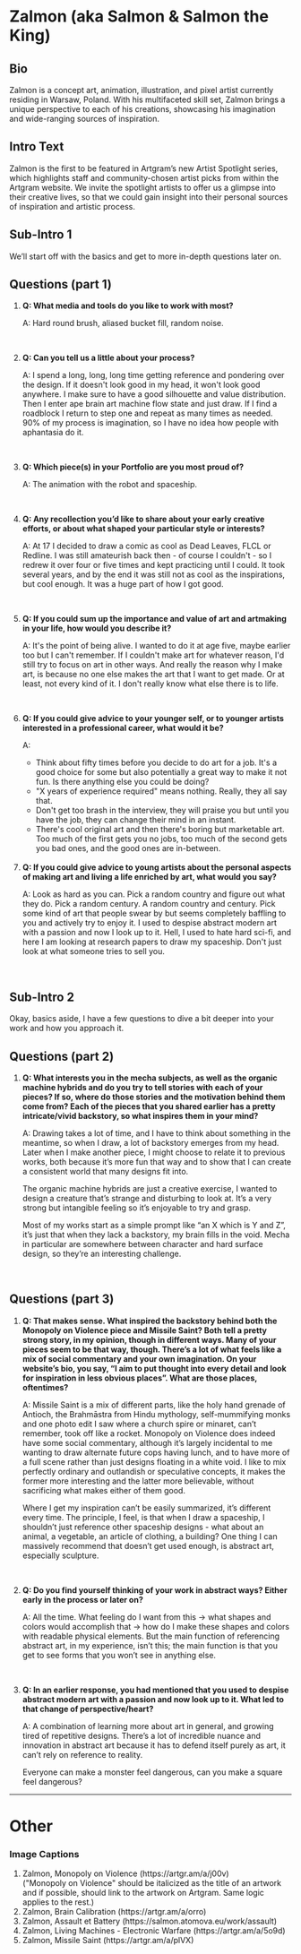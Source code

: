 # Zalmon (aka Salmon & Salmon the King)


## Bio

Zalmon is a concept art, animation, illustration, and pixel artist currently residing in Warsaw, Poland. With his multifaceted skill set, Zalmon brings a unique perspective to each of his creations, showcasing his imagination and wide-ranging sources of inspiration.

## Intro Text

Zalmon is the first to be featured in Artgram’s new Artist Spotlight series, which highlights staff and community-chosen artist picks from within the Artgram website. We invite the spotlight artists to offer us a glimpse into their creative lives, so that we could gain insight into their personal sources of inspiration and artistic process.

## Sub-Intro 1

We’ll start off with the basics and get to more in-depth questions later on.




## Questions (part 1)
<ol>
<li>
	<strong> Q: What media and tools do you like to work with most?</strong> <br>
	
A: Hard round brush, aliased bucket fill, random noise.
	</li><br>
	
<li>
<strong> Q: Can you tell us a little about your process?  </strong><br>
	
A: I spend a long, long, long time getting reference and pondering over the design. If it doesn't look good in my head, it won't look good anywhere. I make sure to have a good silhouette and value distribution. Then I enter ape brain art machine flow state and just draw. If I find a roadblock I return to step one and repeat as many times as needed. 90% of my process is imagination, so I have no idea how people with aphantasia do it. 
	</li> <br>

<li>
	<strong>Q:  Which piece(s) in your Portfolio are you most proud of?</strong> <br>

A: The animation with the robot and spaceship.
	</li><br>

<li>
<strong> Q: Any recollection you’d like to share about your early creative efforts, or about what shaped your particular style or interests?</strong> <br>
	
A: At 17 I decided to draw a comic as cool as Dead Leaves, FLCL or Redline. I was still amateurish back then - of course I couldn't - so I redrew it over four or five times and kept practicing until I could. It took several years, and by the end it was still not as cool as the inspirations, but cool enough. It was a huge part of how I got good.
	</li><br>

<li>
<strong> Q: If you could sum up the importance and value of art and artmaking in your life, how would you describe it?</strong> <br>
	
A: It's the point of being alive. I wanted to do it at age five, maybe earlier too but I can't remember. If I couldn't make art for whatever reason, I'd still try to focus on art in other ways. And really the reason why I make art, is because no one else makes the art that I want to get made. Or at least, not every kind of it. I don't really know what else there is to life.
	</li><br>


<li>
<strong> Q: If you could give advice to your younger self, or to younger artists interested in a professional career, what would it be? </strong><br>
	
A: 
- Think about fifty times before you decide to do art for a job. It's a good choice for some but also potentially a great way to make it not fun. Is there anything else you could be doing?
- "X years of experience required" means nothing. Really, they all say that.
- Don't get too brash in the interview, they will praise you but until you have the job, they can change their mind in an instant.
- There's cool original art and then there's boring but marketable art. Too much of the first gets you no jobs, too much of the second gets you bad ones, and the good ones are in-between.
	</li><br>

<li>
<strong> Q: If you could give advice to young artists about the personal aspects of making art and living a life enriched by art, what would you say? </strong><br>

A: Look as hard as you can. Pick a random country and figure out what they do. Pick a random century. A random country and century. Pick some kind of art that people swear by but seems completely baffling to you and actively try to enjoy it. I used to despise abstract modern art with a passion and now I look up to it. Hell, I used to hate hard sci-fi, and here I am looking at research papers to draw my spaceship. Don't just look at what someone tries to sell you.
	</li><br>

</ol>

## Sub-Intro 2

Okay, basics aside, I have a few questions to dive a bit deeper into your work and how you approach it.


## Questions (part 2)
<ol>
<li>
	<strong>Q: What interests you in the mecha subjects, as well as the organic machine hybrids and do you try to tell stories with each of your pieces? If so, where do those stories and the motivation behind them come from? Each of the pieces that you shared earlier has a pretty intricate/vivid backstory, so what inspires them in your mind? </strong><br>

A: Drawing takes a lot of time, and I have to think about something in the meantime, so when I draw, a lot of backstory emerges from my head. Later when I make another piece, I might choose to relate it to previous works, both because it’s more fun that way and to show that I can create a consistent world that many designs fit into. 

The organic machine hybrids are just a creative exercise, I wanted to design a creature that’s strange and disturbing to look at. It’s a very strong but intangible feeling so it’s enjoyable to try and grasp. 

Most of my works start as a simple prompt like “an X which is Y and Z”, it’s just that when they lack a backstory, my brain fills in the void. Mecha in particular are somewhere between character and hard surface design, so they’re an interesting challenge.
	</li><br>
</ol>

## Questions (part 3)
<ol>
<li>
	<strong>Q: That makes sense. What inspired the backstory behind both the Monopoly on Violence piece and Missile Saint? Both tell a pretty strong story, in my opinion, though in different ways. Many of your pieces seem to be that way, though. There’s a lot of what feels like a mix of social commentary and your own imagination. On your website’s bio, you say, “I aim to put thought into every detail and look for inspiration in less obvious places”. What are those places, oftentimes?</strong><br>

A: Missile Saint is a mix of different parts, like the holy hand grenade of Antioch, the Brahmāstra from Hindu mythology, self-mummifying monks and one photo edit I saw where a church spire or minaret, can’t remember, took off like a rocket. Monopoly on Violence does indeed have some social commentary, although it’s largely incidental to me wanting to draw alternate future cops having lunch, and to have more of a full scene rather than just designs floating in a white void. I like to mix perfectly ordinary and outlandish or speculative concepts, it makes the former more interesting and the latter more believable, without sacrificing what makes either of them good.

Where I get my inspiration can’t be easily summarized, it’s different every time. The principle, I feel, is that when I draw a spaceship, I shouldn’t just reference other spaceship designs - what about an animal, a vegetable, an article of clothing, a building? One thing I can massively recommend that doesn’t get used enough, is abstract art, especially sculpture.
	</li><br>

<li>
<strong>Q: Do you find yourself thinking of your work in abstract ways? Either early in the process or later on?</strong><br>

A: All the time. What feeling do I want from this → what shapes and colors would accomplish that → how do I make these shapes and colors with readable physical elements. But the main function of referencing abstract art, in my experience, isn’t this; the main function is that you get to see forms that you won’t see in anything else.
	</li><br>


<li>
<strong>Q: In an earlier response, you had mentioned that you used to despise abstract modern art with a passion and now look up to it. What led to that change of perspective/heart?</strong><br>

A: A combination of learning more about art in general, and growing tired of repetitive designs. There’s a lot of incredible nuance and innovation in abstract art because it has to defend itself purely as art, it can’t rely on reference to reality.

Everyone can make a monster feel dangerous, can you make a square feel dangerous?
	</li>
</ol>

--- 
# Other

### Image Captions

<ol>
<li>Zalmon, Monopoly on Violence (https://artgr.am/a/j00v)<br>
("Monopoly on Violence" should be italicized as the title of an artwork and if possible, should link to the artwork on Artgram. Same logic applies to the rest.)
	</li>
<li>Zalmon, Brain Calibration (https://artgr.am/a/orro)<br>
	</li>
<li>Zalmon, Assault et Battery (https://salmon.atomova.eu/work/assault)<br>
	</li>
<li>Zalmon, Living Machines - Electronic Warfare (https://artgr.am/a/5o9d)<br>
	</li>
<li>Zalmon, Missile Saint (https://artgr.am/a/plVX)<br>
	</li>
</ol>
